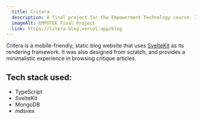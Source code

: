 ```yaml
---
  title: Critera
  description: A final project for the Empowerment Technology course. It is a markdown-based blog using SvelteKit, featuring a blazing-fast loading speeds.
  imageAlt: EMPOTEK Final Project
  link: https://litera-blog.vercel.app/blog
---
```


Critera is a mobile-friendly, static blog website that uses [SvelteKit]("https://svelte.dev") as its rendering framework. It was also designed from scratch, and provides a minimalistic experience in browsing critique articles.

## Tech stack used:
- TypeScript
- SvelteKit
- MongoDB
- mdsvex